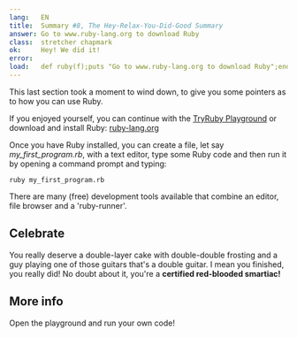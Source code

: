 ```yaml
---
lang:   EN
title:  Summary #8, The Hey-Relax-You-Did-Good Summary
answer: Go to www.ruby-lang.org to download Ruby
class:  stretcher chapmark
ok:     Hey! We did it!
error:  
load:   def ruby(f);puts "Go to www.ruby-lang.org to download Ruby";end;class K;attr_reader :rb;end;my_first_program=K.new
---
```


This last section took a moment to wind down, to give you some pointers as to how you can use Ruby.

If you enjoyed yourself, you can continue with the <a href="/playground">TryRuby Playground</a>
or download and install Ruby:
<a href="https://www.ruby-lang.org/en/downloads/" target="_blank">ruby-lang.org</a>

Once you have Ruby installed, you can create a file, let say _my\_first\_program.rb_, with a text
editor, type some Ruby code and then run it by opening a command prompt and typing:

    ruby my_first_program.rb

There are many (free) development tools available that combine an editor, file browser and a
'ruby-runner'.

## Celebrate
You really deserve a double-layer cake with double-double frosting and a guy playing one of those guitars that's a double guitar.
I mean you finished, you really did! No doubt about it, you're a __certified red-blooded smartiac!__

## More info
Open the playground and run your own code!
